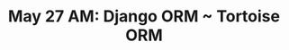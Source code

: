 ---
title: 'May 27 AM: Django ORM ~ Tortoise ORM'
description:
  "Working with databases in Python"
prev: /chapter10
next: null
type: chapter
id: 11
---